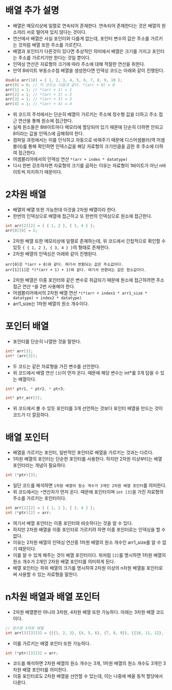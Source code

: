 # 배열 추가 설명
- 배열은 메모리상에 일렬로 연속되어 존재한다. 연속되어 존재한다는 것은 배열의 원소끼리 서로 떨어져 있지 않다는 것이다.
- 연산에서 배열은 사실 포인터와 다를게 없는데, 포인터 변수의 값은 주소를 가르키는 것처럼 배열 또한 주소를 가르킨다.
- 배열과 포인터가 다른것이 있다면 추상적인 의미에서 배열은 크기를 가지고 포인터는 주소를 가르키기만 한다는 것일 뿐이다.
- 인덱싱 연산은 자료형의 크기에 따라 주소에 대해 적절한 연산을 취한다.
- 만약 8바이트 부동소수점 배열을 생성한다면 인덱싱 코드는 아래와 같이 진행된다.

```cpp
double arr[10] = { 1, 2, 3, 4, 5, 6, 7, 8, 9, 10 };
arr[0] = 0; // 이 코드는 다음과 같다. *(arr + 0) = 0
arr[1] = 1; // *(arr + 1) = 1
arr[2] = 1; // *(arr + 2) = 2
arr[3] = 1; // *(arr + 3) = 3
arr[4] = 1; // *(arr + 4) = 4
```

- 위 코드의 주석에서는 단순히 배열이 가르키는 주소에 정수형 값을 더하고 주소 접근 연산을 통해 원소에 접근한다.
- 실제 원소들은 8바이트마다 메모리에 할당되어 있기 때문에 단순히 더하면 안되고 8이라는 값을 인덱스에 곱해줘야 한다.
- 컴파일 과정에서는 이를 인식하고 자동으로 바꿔주기 때문에 디스어셈블러(역 어셈블러)를 통해 확인하면 인덱스값을 해당 자료형의 크기만큼을 곱한 후 주소에 더하여 접근한다.
- 어셈블리어에서의 인덱싱 연산 ```*(arr + index * datatype)```
- 다시 한번 강조하자면 자료형의 크기를 곱하는 이유는 자료형이 1바이트가 아닌 n바이트씩 차지하기 때문이다.
# 2차원 배열
- 배열의 배열 또한 가능한데 이것을 2차원 배열이라 한다.
- 한번의 인덱싱으로 배열에 접근하고 또 한번의 인덱싱으로 원소에 접근한다.

```cpp
int arr[2][2] = { { 1, 2 }, { 3, 4 } };
arr[0][0] = 2;
```

- 2차원 배열 또한 메모리상에 일렬로 존재하는데, 위 코드에서 간접적으로 확인할 수 있듯 ```{ { 1, 2 }, { 3, 4 } }```의 형태로 존재한다.
- 2차원 배열의 인덱싱은 아래와 같이 진행된다.

```
arr[0]은 *(arr + 0)와 같다. 여기서 반환되는 값은 주소값이다.
arr[1][1]은 *(*(arr + 1) + 1)와 같다. 여기서 반환되는 값은 원소값이다.
```

- 2차원 배열은 이중 포인터와 같은 변수로 취급되기 때문에 원소에 접근하려면 주소 접근 연산 ```*```을 2번 사용해야 한다.
- 어셈블리어에서의 2차원 배열 연산 ```*(*(arr + index1 * arr1_size * datatype) + index2 * datatype)```
- arr1_size는 1차원 배열의 원소 개수이다.
# 포인터 배열
- 포인터를 단순히 나열한 것을 말한다.

```cpp
int* arr[3];
int* (arr[3]);
```

- 두 코드는 같은 자료형을 가진 변수를 선언한다.
- 위 코드에서 배열 연산 ```[3]```이 먼저 온다. 때문에 해당 변수는 int*를 3개 담을 수 있는 배열이다.

```cpp
int* ptr1, * ptr2, * ptr3;

int* ptr_arr[3];
```

- 위 코드에서 볼 수 있듯 포인터를 3개 선언하는 것보다 포인터 배열을 만드는 것이 코드가 더 깔끔하다.
# 배열 포인터
- 배열을 가르키는 포인터, 일반적인 포인터로 배열을 가르키는 것과는 다르다.
- 1차원 배열의 포인터는 단순한 포인터를 사용한다. 하지만 2차원 이상부터는 배열 포인터라는 개념이 필요하다.

```cpp
int (*ptr)[3];
```

- 일단 코드를 해석하면 ```1차원 배열의 원소 개수가 3개인 2차원 배열 포인터```를 의미한다.
- 위 코드에서는 ```*```연산자가 먼저 온다. 때문에 포인터이며 ```int [3]```을 가진 자료형의 주소를 가르키는 포인터이다.

```cpp
int arr[2][2] = { { 1, 2 }, { 3, 4 } };
int (*ptr)[2] = arr;
```

- 여기서 배열 포인터는 이중 포인터와 비슷하다는 것을 알 수 있다.
- 하지만 2차원 배열을 이중 포인터로 가르키려 하면 이중 포인터로는 인덱싱을 할 수 없다.
- 이유는 2차원 배열의 인덱싱 연산중 1차원 배열의 원소 개수인 arr1_size를 알 수 없기 때문이다.
- 이를 알 수 있게 해주는 것이 배열 포인터이다. 위처럼 ```[2]```를 명시하면 1차원 배열의 원소 개수가 2개인 2차원 배열 포인터를 의미하게 된다.
- 배열 포인터는 하위 배열의 크기를 명시하여 2차원 이상의 n차원 배열을 포인터로써 사용할 수 있는 자료형을 말한다.
# n차원 배열과 배열 포인터
- 2차원 배열뿐만 아니라 3차원, 4차원 배열 또한 가능하다. 아래는 3차원 배열 코드이다.

```cpp
// 정수형 3차원 배열
int arr[3][3][3] = {{{1, 2, 3}, {4, 5, 6}, {7, 8, 9}}, {{10, 11, 12}, {13, 14, 15}, {16, 17, 18}}, {{19, 20, 21}, {22, 23, 24}, {25, 26, 27}}};
```

- 이를 가르키는 배열 포인터 또한 가능하다.

```cpp
int (*ptr)[3][3] = arr;
```

- 코드를 해석하면 2차원 배열의 원소 개수는 3개, 1차원 배열의 원소 개수도 3개인 3차원 배열 포인터를 의미한다.
- 이중 포인터로도 2차원 배열을 선언할 수 있는데, 이는 나중에 배울 동적 할당에서 다룬다.